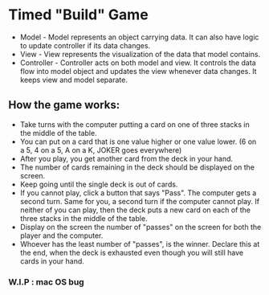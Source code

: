 # Timed "Build" Game
- Model - Model represents an object carrying data. It can also have logic to update controller if its data changes.
- View - View represents the visualization of the data that model contains.
- Controller - Controller acts on both model and view. It controls the data flow into model object and updates the view
  whenever data changes. It keeps view and model separate.

## How the game works:

- Take turns with the computer putting a card on one of three stacks in the middle of the table.
- You can put on a card that is one value higher or one value lower. (6 on a 5, 4 on a 5, A on a K, JOKER goes
  everywhere)
- After you play, you get another card from the deck in your hand.
- The number of cards remaining in the deck should be displayed on the screen.
- Keep going until the single deck is out of cards.
- If you cannot play, click a button that says "Pass". The computer gets a second turn. Same for you, a
  second turn if the computer cannot play. If neither of you can play, then the deck puts a new card on each of the
  three stacks in the middle of the table.
- Display on the screen the number of "passes" on the screen for both the player and the computer.
- Whoever has the least number of "passes", is the winner. Declare this at the end, when the deck is exhausted
  even though you will still have cards in your hand.

### W.I.P : mac OS bug